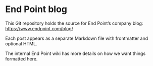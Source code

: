 End Point blog
==============

This Git repository holds the source for End Point’s company blog: https://www.endpoint.com/blog/

Each post appears as a separate Markdown file with frontmatter and optional HTML.

The internal End Point wiki has more details on how we want things formatted here.
